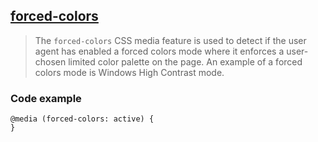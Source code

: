 ## [forced-colors](https://developer.mozilla.org/en-US/docs/Web/CSS/@media/forced-colors)

> The `forced-colors` CSS media feature is used to detect if the user agent has enabled a forced colors mode where it enforces a user-chosen limited color palette on the page. An example of a forced colors mode is Windows High Contrast mode.

### Code example

```
@media (forced-colors: active) {
}
```
